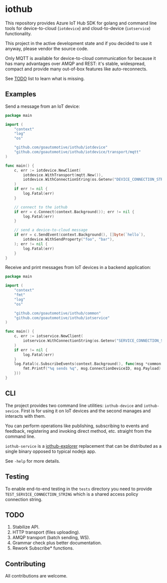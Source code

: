 # iothub

This repository provides Azure IoT Hub SDK for golang and command line tools for device-to-cloud (`iotdevice`) and cloud-to-device (`iotservice`) functionality.

This project in the active development state and if you decided to use it anyway, please vendor the source code.

Only MQTT is available for device-to-cloud communication for because it has many advantages over AMQP and REST: it's stable, widespread, compact and provide many out-of-box features like auto-reconnects.

See [TODO](https://github.com/goautomotive/iothub#todo) list to learn what is missing.

## Examples

Send a message from an IoT device:

```go
package main

import (
	"context"
	"log"
	"os"

	"github.com/goautomotive/iothub/iotdevice"
	"github.com/goautomotive/iothub/iotdevice/transport/mqtt"
)

func main() {
	c, err := iotdevice.NewClient(
		iotdevice.WithTransport(mqtt.New()),
		iotdevice.WithConnectionString(os.Getenv("DEVICE_CONNECTION_STRING")),
	)
	if err != nil {
		log.Fatal(err)
	}

	// connect to the iothub
	if err = c.Connect(context.Background()); err != nil {
		log.Fatal(err)
	}

	// send a device-to-cloud message
	if err = c.SendEvent(context.Background(), []byte(`hello`),
		iotdevice.WithSendProperty("foo", "bar"),
	); err != nil {
		log.Fatal(err)
	}
}
```

Receive and print messages from IoT devices in a backend application:

```go
package main

import (
	"context"
	"fmt"
	"log"
	"os"

	"github.com/goautomotive/iothub/common"
	"github.com/goautomotive/iothub/iotservice"
)

func main() {
	c, err := iotservice.NewClient(
		iotservice.WithConnectionString(os.Getenv("SERVICE_CONNECTION_STRING")),
	)
	if err != nil {
		log.Fatal(err)
	}
	log.Fatal(c.SubscribeEvents(context.Background(), func(msg *common.Message) {
		fmt.Printf("%q sends %q", msg.ConnectionDeviceID, msg.Payload)
	}))
}
```

## CLI

The project provides two command line utilities: `iothub-device` and `iothub-sevice`. First is for using it on IoT devices and the second manages and interacts with them. 

You can perform operations like publishing, subscribing to events and feedback, registering and invoking direct method, etc. straight from the command line.

`iothub-service` is a [iothub-explorer](https://github.com/Azure/iothub-explorer) replacement that can be distributed as a single binary opposed to typical nodejs app.

See `-help` for more details.

## Testing

To enable end-to-end testing in the `tests` directory you need to provide `TEST_SERVICE_CONNECTION_STRING` which is a shared access policy connection string.

## TODO

1. Stabilize API.
1. HTTP transport (files uploading).
1. AMQP transport (batch sending, WS).
1. Grammar check plus better documentation.
1. Rework Subscribe* functions.

## Contributing

All contributions are welcome.
